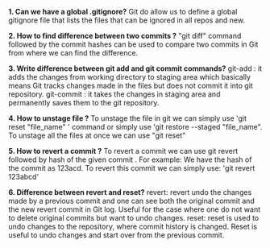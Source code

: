 **1. Can we have a global .gitignore?**
Git do allow us to define a global gitignore file that lists the files that can be ignored in all repos and new.

**2. How to find difference between two commits ?**
"git diff" command followed by the commit hashes can be used to compare two commits in Git from where we can find the difference.

**3. Write difference between git add and git commit commands?**
git-add : it adds the changes from working directory to staging area which basically means Git tracks changes made in the files but does not commit it into git repository.
git-commit : it takes the changes in staging area and permanently saves them to the git repository.

**4. How to unstage file ?**
To unstage the file in git we can simply use 'git reset "file_name" ' command or simply use 'git restore --staged "file_name".
To unstage all the files at once we can use "git reset"

**5. How to revert a commit ?**
To revert a commit we can use git revert followed by hash of the given commit .
For example: We have the hash of the commit as 123acd. To revert this commit we can simply use:
'git revert 123abcd'

**6. Difference between revert and reset?**
revert: revert undo the changes made by a previous commit and one can see both the original commit and the new revert commit in Git log. Useful for the case where one do not want to delete original commits but want to undo changes.
reset: reset is used to undo changes to the repository, where commit history is changed. Reset is useful to undo changes and start over from the previous commit.